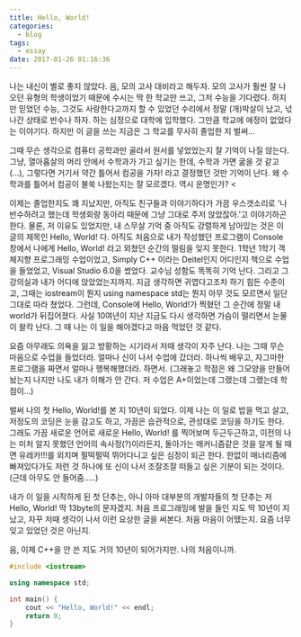```yaml
---
title: Hello, World!
categories:
  - blog
tags:
  - essay
date: 2017-01-26 01:16:36
---
```



나는 내신이 별로 좋지 않았다. 음, 모의 고사 대비라고 해두자. 모의 고사가 훨씬 잘 나오던 유형의 학생이었기 때문에 수시는 딱 한 학교만 쓰고, 그저 수능을 기다렸다. 하지만 믿었던 수능, 그것도 사랑한다고까지 할 수 있었던 수리에서 정말 (개)박살이 났고, 넋 나간 상태로 반수나 하자. 하는 심정으로 대학에 입학했다. 그만큼 학교에 애정이 없었다는 이야기다. 하지만 이 글을 쓰는 지금은 그 학교를 무사히 졸업한 지 벌써...

그때 무슨 생각으로 컴퓨터 공학과만 골라서 원서를 넣었었는지 잘 기억이 나질 않는다. 그냥, 열아홉살의 머리 안에서 수학과가 가고 싶기는 한데, 수학과 가면 굶을 것 같고(...), 그렇다면 거기서 약간 틀어서 컴공을 가자! 라고 결정했던 것만 기억이 난다. 왜 수학과를 틀어서 컴공이 불쑥 나왔는지는 잘 모르겠다. 역시 운명인가? <

이제는 졸업한지도 꽤 지났지만, 아직도 친구들과 이야기하다가 가끔 우스갯소리로 '나 반수하려고 했는데 학생회랑 동아리 때문에 그냥 그대로 주저 앉았잖아.'고 이야기하곤 한다. 물론, 저 이유도 있었지만, 내 스무살 기억 중 아직도 강렬하게 남아있는 것은 이 글의 제목인 Hello, World! 다. 아직도 처음으로 내가 작성했던 프로그램이 Console 창에서 나에게 Hello, World! 라고 외쳤던 순간의 떨림을 잊지 못한다. 1학년 1학기 객체지향 프로그래밍 수업이었고, Simply C++ 이라는 Deitel인지 어디인지 책으로 수업을 들었었고, Visual Studio 6.0을 썼었다. 교수님 성함도 똑똑히 기억 난다. 그리고 그 강의실과 내가 어디에 앉았었는지까지. 지금 생각하면 귀엽다고조차 하기 힘든 수준이고, 그때는 iostream이 뭔지 using namespace std는 뭔지 아무 것도 모르면서 일단 그대로 따라 쳤었다. 그런데, Console에 Hello, World!가 찍혔던 그 순간에 정말 내 world가 뒤집어졌다. 사실 10여년이 지난 지금도 다시 생각하면 가슴이 떨리면서 눈물이 왈칵 난다. 그 때 나는 이 일을 해야겠다고 마음 먹었던 것 같다.

요즘 아무래도 의욕을 잃고 방황하는 시기라서 저때 생각이 자주 난다. 나는 그때 무슨 마음으로 수업을 들었더라. 얼마나 신이 나서 수업에 갔더라. 하나씩 배우고, 자그마한 프로그램을 짜면서 얼마나 행복해했더라. 하면서. (그래놓고 학점은 왜 그모양을 만들어놨는지 나지만 나도 내가 이해가 안 간다. 저 수업은 A+이었는데 그랬는데 그랬는데 학점이...)

벌써 나의 첫 Hello, World!를 본 지 10년이 되었다. 이제 나는 이 일로 밥을 먹고 살고, 저정도의 코딩은 눈을 감고도 하고, 가끔은 습관적으로, 관성대로 코딩을 하기도 한다. 그래도 가끔 새로운 언어로 새로운 Hello, World! 를 찍어보며 두근두근하고, 이전의 나는 미처 알지 못했던 언어의 속사정(?)이라든지, 돌아가는 매커니즘같은 것을 알게 될 때면 유레카!!!를 외치며 펄떡펄떡 뛰어다니고 싶은 심정이 되곤 한다. 한없이 매너리즘에 빠져있다가도 저런 것 하나에 또 신이 나서 조잘조잘 떠들고 싶은 기분이 되는 것이다. (근데 아무도 안 들어줌.....)

내가 이 일을 시작하게 된 첫 단추는, 아니 아마 대부분의 개발자들의 첫 단추는 저 Hello, World! 딱 13byte의 문자겠지. 처음 프로그래밍에 발을 들인 지도 딱 10년이 지났고, 자꾸 저때 생각이 나서 이런 요상한 글을 써본다. 처음 마음이 어땠는지. 요즘 너무 잊고 있었던 것은 아닌지.

음, 이제 C++을 안 쓴 지도 거의 10년이 되어가지만. 나의 처음이니까.

```cpp
#include <iostream>

using namespace std;

int main() {
    cout << "Hello, World!" << endl;
    return 0;
}
```



